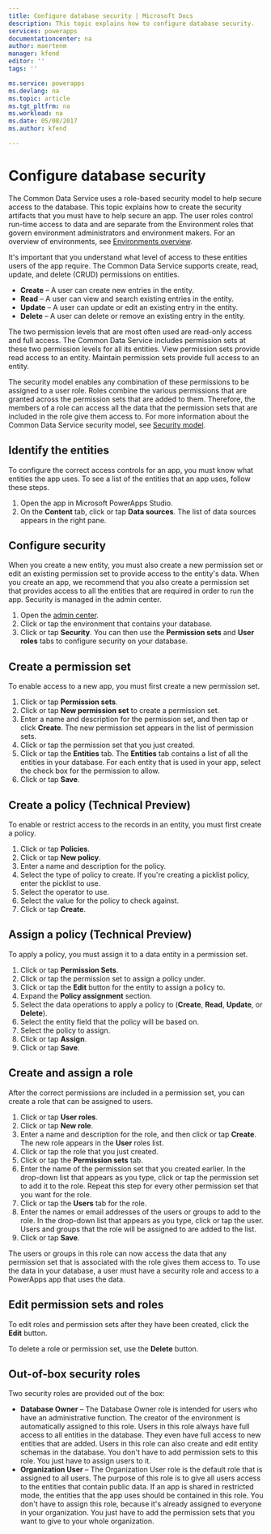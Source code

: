 ```yaml
---
title: Configure database security | Microsoft Docs
description: This topic explains how to configure database security.
services: powerapps
documentationcenter: na
author: maertenm
manager: kfend
editor: ''
tags: ''

ms.service: powerapps
ms.devlang: na
ms.topic: article
ms.tgt_pltfrm: na
ms.workload: na
ms.date: 05/08/2017
ms.author: kfend

---
```

# Configure database security
The Common Data Service uses a role-based security model to help secure access to the database. This topic explains how to create the security artifacts that you must have to help secure an app. The user roles control run-time access to data and are separate from the Environment roles that govern environment administrators and environment makers. For an overview of environments, see [Environments overview](environments-overview.md).

It's important that you understand what level of access to these entities users of the app require. The Common Data Service supports create, read, update, and delete (CRUD) permissions on entities.

* **Create** – A user can create new entries in the entity.
* **Read** – A user can view and search existing entries in the entity.
* **Update** – A user can update or edit an existing entry in the entity.
* **Delete** – A user can delete or remove an existing entry in the entity.

The two permission levels that are most often used are read-only access and full access. The Common Data Service includes permission sets at these two permission levels for all its entities. View permission sets provide read access to an entity. Maintain permission sets provide full access to an entity.

The security model enables any combination of these permissions to be assigned to a user role. Roles combine the various permissions that are granted across the permission sets that are added to them. Therefore, the members of a role can access all the data that the permission sets that are included in the role give them access to. For more information about the Common Data Service security model, see [Security model](https://docs.microsoft.com/en-us/common-data-service/entity-reference/security-model).

## Identify the entities
To configure the correct access controls for an app, you must know what entities the app uses. To see a list of the entities that an app uses, follow these steps.

1. Open the app in Microsoft PowerApps Studio.
2. On the **Content** tab, click or tap **Data sources**. The list of data sources appears in the right pane.

## Configure security
When you create a new entity, you must also create a new permission set or edit an existing permission set to provide access to the entity's data. When you create an app, we recommend that you also create a permission set that provides access to all the entities that are required in order to run the app. Security is managed in the admin center.

1. Open the [admin center](https://admin.powerapps.com).
2. Click or tap the environment that contains your database.
3. Click or tap **Security**. You can then use the **Permission sets** and **User roles** tabs to configure security on your database.

## Create a permission set
To enable access to a new app, you must first create a new permission set.

1. Click or tap **Permission sets**.
2. Click or tap **New permission set** to create a permission set.
3. Enter a name and description for the permission set, and then tap or click **Create**. The new permission set appears in the list of permission sets.
4. Click or tap the permission set that you just created.
5. Click or tap the **Entities** tab. The **Entities** tab contains a list of all the entities in your database. For each entity that is used in your app, select the check box for the permission to allow.
6. Click or tap **Save**.

## Create a policy (Technical Preview)
To enable or restrict access to the records in an entity, you must first create a policy.

1. Click or tap **Policies**.
2. Click or tap **New policy**.
3. Enter a name and description for the policy.
4. Select the type of policy to create. If you're creating a picklist policy, enter the picklist to use.
5. Select the operator to use.
6. Select the value for the policy to check against.
7. Click or tap **Create**.

## Assign a policy (Technical Preview)
To apply a policy, you must assign it to a data entity in a permission set.

1. Click or tap **Permission Sets**.
2. Click or tap the permission set to assign a policy under.
3. Click or tap the **Edit** button for the entity to assign a policy to.
4. Expand the **Policy assignment** section.
5. Select the data operations to apply a policy to (**Create**, **Read**, **Update**, or **Delete**).
6. Select the entity field that the policy will be based on.
7. Select the policy to assign.
8. Click or tap **Assign**.
9. Click or tap **Save**.

## Create and assign a role
After the correct permissions are included in a permission set, you can create a role that can be assigned to users.

1. Click or tap **User roles**.
2. Click or tap **New role**.
3. Enter a name and description for the role, and then click or tap **Create**. The new role appears in the **User** roles list.
4. Click or tap the role that you just created.
5. Click or tap the **Permission sets** tab.
6. Enter the name of the permission set that you created earlier. In the drop-down list that appears as you type, click or tap the permission set to add it to the role. Repeat this step for every other permission set that you want for the role.
7. Click or tap the **Users** tab for the role.
8. Enter the names or email addresses of the users or groups to add to the role. In the drop-down list that appears as you type, click or tap the user. Users and groups that the role will be assigned to are added to the list.
9. Click or tap **Save**.

The users or groups in this role can now access the data that any permission set that is associated with the role gives them access to. To use the data in your database, a user must have a security role and access to a PowerApps app that uses the data.

## Edit permission sets and roles
To edit roles and permission sets after they have been created, click the **Edit** button.

To delete a role or permission set, use the **Delete** button.

## Out-of-box security roles
Two security roles are provided out of the box:

* **Database Owner** – The Database Owner role is intended for users who have an administrative function. The creator of the environment is automatically assigned to this role. Users in this role always have full access to all entities in the database. They even have full access to new entities that are added. Users in this role can also create and edit entity schemas in the database. You don't have to add permission sets to this role. You just have to assign users to it.
* **Organization User** – The Organization User role is the default role that is assigned to all users. The purpose of this role is to give all users access to the entities that contain public data. If an app is shared in restricted mode, the entities that the app uses should be contained in this role. You don't have to assign this role, because it's already assigned to everyone in your organization. You just have to add the permission sets that you want to give to your whole organization.

